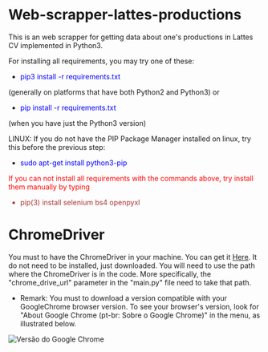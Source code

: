 # Web-scrapper-lattes-productions
This is an web scrapper for getting data about one's productions in Lattes CV implemented in Python3.

For installing all requirements, you may try one of these:

 - <p style="color:blue">pip3 install -r requirements.txt</p>
(generally on platforms that have both Python2 and Python3) or
 - <p style="color:blue">pip install -r requirements.txt</p>
(when you have just the Python3 version)

LINUX: If you do not have the PIP Package Manager installed on linux, try this before the previous step:
<ul><li><p style="color:blue">sudo apt-get install python3-pip</p></li></ul>

<p style="color:red">If you can not install all requirements with the commands above, try install them manually
by typing
<ul> <li style="color:#a33">
pip(3) install selenium bs4 openpyxl
</li></ul>
</p>



# ChromeDriver
You must to have the ChromeDriver in your machine. You can get it [Here](https://chromedriver.chromium.org/downloads).
It do not need to be installed, just downloaded. You will need to use the path where the ChromeDriver is in the code.
More specifically, the "chrome_drive_url" parameter in the "main.py" file need to take that path.

 - Remark: You must to download a version compatible with your GoogleChrome browser version. To see your browser's 
version, look for "About Google Chrome (pt-br: Sobre o Google Chrome)" in the menu, as illustrated below.

![Versão do Google Chrome](https://www.howtogeek.com/wp-content/uploads/2017/03/fixed-settings.png)

